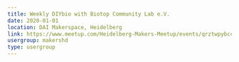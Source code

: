 ```yaml
---
title: Weekly DIYbio with Biotop Community Lab e.V.
date: 2020-01-01
location: DAI Makerspace, Heidelberg
link: https://www.meetup.com/Heidelberg-Makers-Meetup/events/qrztwpybccbcb/
usergroup: makershd
type: usergroup
---
```

